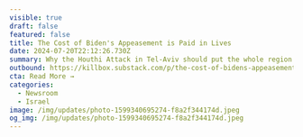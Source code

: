 ```yaml
---
visible: true
draft: false
featured: false
title: The Cost of Biden's Appeasement is Paid in Lives
date: 2024-07-20T22:12:26.730Z
summary: Why the Houthi Attack in Tel-Aviv should put the whole region on alert
outbound: https://killbox.substack.com/p/the-cost-of-bidens-appeasement-is
cta: Read More →
categories:
  - Newsroom
  - Israel
image: /img/updates/photo-1599340695274-f8a2f344174d.jpeg
og_img: /img/updates/photo-1599340695274-f8a2f344174d.jpeg
---
```

